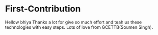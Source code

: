 # First-Contribution
Hellow bhiya Thanks a lot for give so much effort and teah us these technologies with easy steps.
Lots of love from GCETTB(Soumen Singh).

